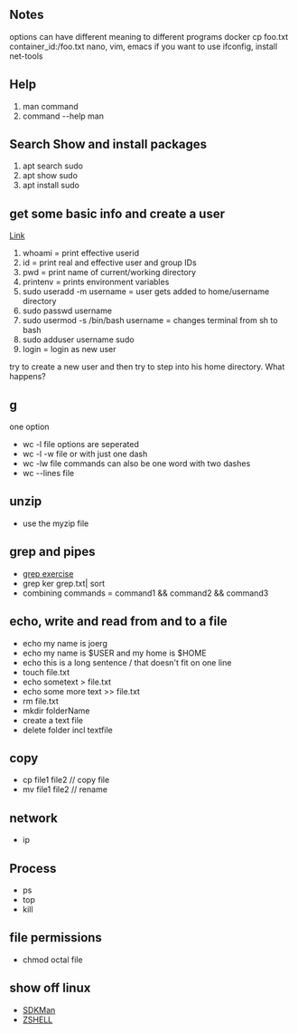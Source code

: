 ## Notes
options can have different meaning to different programs
docker cp foo.txt container_id:/foo.txt
nano, vim, emacs
if you want to use ifconfig, install net-tools
## Help
1. man command
2. command --help
man 
## Search Show and install packages
1. apt search sudo
2. apt show sudo
3. apt install sudo

## get some basic info and create a user 
[Link](https://linuxize.com/post/how-to-create-users-in-linux-using-the-useradd-command/)
1. whoami = print effective userid
2. id = print real and effective user and group IDs
3. pwd = print name of current/working directory
4. printenv = prints environment variables
5. sudo useradd -m username = user gets added to home/username directory
6. sudo passwd username
7. sudo usermod -s /bin/bash username = changes terminal from sh to bash
8. sudo adduser username sudo
9. login = login as new user

try to create a new user and then try to step into his home directory. What happens?

## g
  one option
- wc -l file
  options are seperated
- wc -l -w file
  or with just one dash
- wc -lw file
  commands can also be one word with two dashes
- wc --lines file

## unzip
- use the myzip file

## grep and pipes
- [grep exercise](https://ostechnix.com/the-grep-command-tutorial-with-examples-for-beginners/)
- grep ker grep.txt| sort
- combining commands = command1 && command2 && command3


## echo, write and read from and to a file
- echo my name is joerg
- echo my name is $USER and my home is $HOME
- echo this is a long sentence /
that doesn't fit on one line
- touch file.txt
- echo sometext > file.txt
- echo some more text >> file.txt
- rm file.txt
- mkdir folderName
- create a text file
- delete folder incl textfile

## copy
- cp file1 file2 // copy file
- mv file1 file2 // rename

## network
- ip


## Process
- ps
- top
- kill


## file permissions
- chmod octal file


## show off linux
 - [SDKMan](https://sdkman.io/)
 - [ZSHELL](https://linuxconfig.org/learn-the-basics-of-the-zsh-shell)


